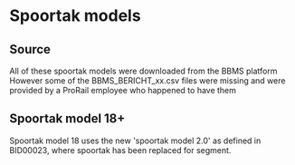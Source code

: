 # Spoortak models

## Source

All of these spoortak models were downloaded from the BBMS platform However some of the BBMS_BERICHT_xx.csv files were
missing and were provided by a ProRail employee who happened to have them

## Spoortak model 18+

Spoortak model 18 uses the new 'spoortak model 2.0' as defined in BID00023, where spoortak has been replaced for
segment.